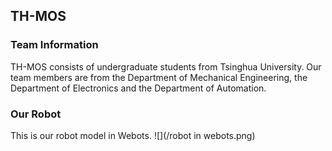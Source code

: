 ## TH-MOS
### Team Information
  TH-MOS consists of undergraduate students from Tsinghua University. Our team members are from the Department of Mechanical Engineering, the Department of Electronics and the Department of Automation.
### Our Robot
  This is our robot model in Webots.
  ![](/robot in webots.png)
